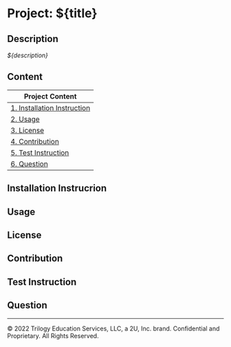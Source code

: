 # Project: ${title}

## Description
*${description}*


## Content
| Project Content  | 
| ---------------- |
| [1. Installation Instruction](#Installation-Instrucrion) | 
| [2. Usage](#Usage)                           | 
| [3. License](#License)                       | 
| [4. Contribution](#Contribution)             | 
| [5. Test Instruction](#Test-Instruction)     | 
| [6. Question](#Question)                     | 




## Installation Instrucrion


## Usage



## License


## Contribution



## Test Instruction





## Question



---

© 2022 Trilogy Education Services, LLC, a 2U, Inc. brand. Confidential and Proprietary. All Rights Reserved.
